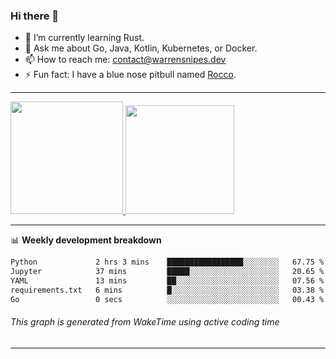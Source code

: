 ### Hi there 👋

- 🌱 I’m currently learning Rust.
- 💬 Ask me about Go, Java, Kotlin, Kubernetes, or Docker.
- 📫 How to reach me: contact@warrensnipes.dev
- ⚡ Fun fact: I have a blue nose pitbull named [Rocco](https://i.imgur.com/iLsSCKu.jpg).

-------


<a href="https://github.com/LockedThread/LockedThread">
  <img height="180em" src="https://github-readme-stats.vercel.app/api?username=LockedThread&theme=transparent&bg_color=00000000&show_icons=true&count_private=true" />
  <img height="174em" src="https://github-readme-stats.vercel.app/api/top-langs?username=LockedThread&theme=transparent&layout=compact&hide_progress=true&bg_color=00000000" />
  </a>

-------

📊 **Weekly development breakdown**
<!--START_SECTION:waka-->

```txt
Python             2 hrs 3 mins    █████████████████░░░░░░░░   67.75 %
Jupyter            37 mins         █████░░░░░░░░░░░░░░░░░░░░   20.65 %
YAML               13 mins         ██░░░░░░░░░░░░░░░░░░░░░░░   07.56 %
requirements.txt   6 mins          █░░░░░░░░░░░░░░░░░░░░░░░░   03.38 %
Go                 0 secs          ░░░░░░░░░░░░░░░░░░░░░░░░░   00.43 %
```

<!--END_SECTION:waka-->
###### *This graph is generated from WakeTime using active coding time*
-------
